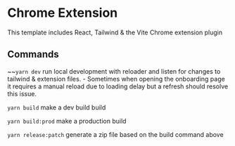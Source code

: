 # Chrome Extension

This template includes React, Tailwind & the Vite Chrome extension
plugin

## Commands

~~`yarn dev` run local development with reloader and listen for changes to
tailwind & extension files. - Sometimes when opening the onboarding page it requires a manual reload due to loading delay but a refresh should resolve this issue.

`yarn build` make a dev build build

`yarn build:prod` make a production build

`yarn release:patch` generate a zip file based on the build command above
